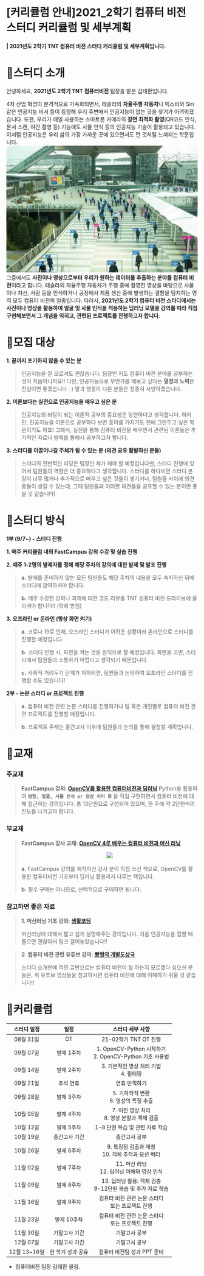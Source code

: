 # [커리큘럼 안내]2021_2학기 컴퓨터 비전 스터디 커리큘럼 및 세부계획

#### |  2021년도 2학기 TNT 컴퓨터 비전 스터디 커리큘럼 및 세부계획입니다.  

# 🔔스터디 소개 

 안녕하세요, **2021년도 2학기 TNT 컴퓨터비전** 팀장을 맡은 김태환입니다.

 4차 산업 혁명이 본격적으로 가속화되면서, 테슬라의 **자율주행 자동차**나 빅스비와 Siri 같은 인공지능 비서 등이 등장해 우리 주변에서 인공지능이 없는 곳을 찾기가 어려워졌습니다. 또한, 우리가 매일 사용하는 스마트폰 카메라의 **장면 최적화 촬영**(QR코드 인식, 문서 스캔, 야간 촬영 등) 기능에도 사물 인식 등의 인공지능 기술이 활용되고 있습니다. 이처럼 인공지능은 우리 삶의 가장 가까운 곳에 있으면서도 먼 것처럼 느껴지는 학문입니다.
![image](https://github.com/skku-taehwan/taehwan16/blob/main/humanrecognition.jpg?raw=true)
 그중에서도 **사진이나 영상으로부터 우리가 원하는 데이터를 추출하는 분야를 컴퓨터 비전**이라고 합니다. 테슬라의 자율주행 자동차가 주행 중에 촬영한 영상을 바탕으로 사물이나 차선, 사람 등을 인식하거나 공장에서 제품 생산 중에 발생하는 결함을 탐지하는 영역 모두 컴퓨터 비전의 일종입니다. 따라서, **2021년도 2학기 컴퓨터 비전 스터디에서는 사진이나 영상을 활용하여 얼굴 및 사물 인식을 적용하는 딥러닝 모델을 강의를 따라 직접 구현해보면서 그 개념을 익히고, 관련된 프로젝트를 진행하고자 합니다.** 

 

# 🔔모집 대상

**1. 끝까지 포기하지 않을 수 있는 분**
>인공지능을 잘 모르셔도 괜찮습니다. 팀장인 저도 컴퓨터 비전 분야를 공부하는 것이 처음이니까요!! 다만, 인공지능으로 무언가를 해보고 싶다는 **열정과 노력**은 진심이면 좋겠습니다 : ) 말과 행동이 다른 분들은 정중히 사양하겠습니다.

**2. 이론보다는 실전으로 인공지능을 배우고 싶은 분**
> 인공지능의 바탕이 되는 이론적 공부의 중요성은 당연하다고 생각합니다. 하지만, 인공지능을 이론으로 공부하다 보면 흥미를 가지기도 전에 그만두고 싶은 학문이기도 하죠! 그래서, 실전을 통해 컴퓨터 비전을 배우면서 관련된 이론들은 추가적인 자료나 발제를 통해서 공부하고자 합니다.

 **3. 스터디를 이끌어나갈 주체가 될 수 있는 분 (의견 공유 활발하신 분들)**
> 스터디의 전반적인 리딩은 팀장인 제가 해야 할 예정입니다만, 스터디 진행에 있어서 팀원들의 역할은 더 중요하다고 생각합니다. 스터디를 하다보면 스터디 분량이 너무 많거나 추가적으로 배우고 싶은 것들이 생기거나, 팀원들 사이에 의견 충돌이 생길 수 있는데, 그때 팀원들과 이러한 의견들을 공유할 수 있는 분이면 좋을 것 같습니다! 

# 🔔스터디 방식

**1부 (9/7~) - 스터디 진행**

 **1. 매주 커리큘럼 내의 FastCampus 강의 수강 및 실습 진행**

 **2. 매주 1-2명의 발제자를 정해 해당 주차의 강의에 대한 발제 및 발표 진행**

 > **a.** 발제를 준비하지 않는 모든 팀원들도 해당 주차의 내용을 모두 숙지하신 뒤에 스터디에 참여하셔야 합니다.
 > 
 > **b.** 매주 수강한 강의나 과제에 대한 코드 리뷰를 TNT 컴퓨터 비전 드라이브에 올리셔야 합니다!! (학회 방침)  

 **3. 오프라인 or 온라인 (항상 화면 켜기)**

>**a.** 코로나 19로 인해, 오프라인 스터디가 어려운 상황이라 온라인으로 스터디를 진행할 예정입니다.
>
> **b.** 스터디 진행 시, 화면을 켜는 것을 원칙으로 할 예정입니다. 화면을 끄면, 스터디에서 팀원들과 소통하기 어렵다고 생각되기 때문입니다.
> 
> **c.** 사회적 거리두기 단계가 저하되면, 팀원들과 논의하여 오프라인 스터디를 진행할 수도 있습니다!

**2부 - 논문 스터디 or 프로젝트 진행**

> **a.** 컴퓨터 비전 관련 논문 스터디를 진행하거나 팀 혹은 개인별로 컴퓨터 비전 관련 프로젝트를 진행할 예정입니다.
> 
> **b.** 프로젝트 주제는 중간고사 이후에 팀원들과 논의를 통해 결정할 계획입니다.

# 🔔교재

### 주교재 ###

> **FastCampus 강의: [OpenCV를 활용한 컴퓨터비전과 딥러닝](https://fastcampus.co.kr/dev_online_cvodl)**
> Python을 활용하여 **`명함, 얼굴, 사물 인식 or 영상 처리 등`** 을 직접 구현하면서 컴퓨터 비전에 대해 접근하는 강의입니다.
>   총 13단원으로 구성되어 있으며, 한 주에 약 2단원씩의 진도를 나가고자 합니다.

### 부교재 ###

>**FastCampus 강사 교재: [OpenCV 4로 배우는 컴퓨터 비전과 머신 러닝](http://www.kyobobook.co.kr/product/detailViewKor.laf?mallGb=KOR&ejkGb=KOR&barcode=9791160507652)**
> <p align = "center"> <img src = "http://image.kyobobook.co.kr/images/book/xlarge/652/x9791160507652.jpg" width = 300></p>
> 
>  **a.** FastCampus 강의를 제작하신 강사 분이 직접 쓰신 책으로, OpenCV를 활용한 컴퓨터비전 기초부터 딥러닝 활용까지 다루는 책입니다.
>  
>  __b.__ 필수 구매는 아니므로, 선택적으로 구매하면 됩니다. 

### 참고하면 좋은 자료 ###
> **1. 머신러닝 기초 강의: [생활코딩](https://www.youtube.com/playlist?list=PLuHgQVnccGMDy5oF7G5WYxLF3NCYhB9H9)**
>
> 머신러닝에 대해서 짧고 쉽게 설명해주는 강의입니다. 처음 인공지능을 접할 때 들으면 괜찮아서 링크 걸어놓았습니다!!

> **2. 컴퓨터 비전 관련 유튜브 강의: [빵형의 개발도상국](https://www.youtube.com/playlist?list=PL-xmlFOn6TUKlxlh3PIuAzHkJakFlcDvY)**
>
> 스터디 소개란에 적힌 글만으로는 컴퓨터 비전이 뭘 하는지 모르겠다 싶으신 분들은, 위 유튜브 영상들을 참고하시면 컴퓨터 비전에 대해 이해하기 쉬울 것 같습니다!!
> 

# 🔔커리큘럼
| 스터디 일정| 일정|스터디 세부 사항|
|:---:|:---:|:---:|
|08월 31일|OT|<center>21-02학기 TNT OT 진행|
|09월 07일|발제 1주차|1. OpenCV-Python 시작하기 <br>2. OpenCV-Python 기초 사용법|
|09월 14일|발제 2주차|3. 기본적인 영상 처리 기법 <br>4. 필터링 |
|09월 21일|추석 연휴|<center>연휴 만끽하기|
|09월 28일|발제 3주차|5. 기하학적 변환 <br> 6. 영상의 특징 추출 |
|10월 05일|발제 4주차|7. 이진 영상 처리<br> 8. 영상 분할과 객체 검출 |
|10월 12일|발제 5주차|1-8 단원 복습 및 관련 자료 학습 |
|10월 19일|중간고사 기간|<center>중간고사 공부 |
|10월 26일|발제 6주차|9. 특징점 검출과 매칭 <br> 10. 객체 추적과 모션 벡터 |
|11월 02일|발제 7주차|11. 머신 러닝 <br> 12. 딥러닝 이해와 영상 인식 |
|11월 09일|발제 8주차|13. 딥러닝 활용: 객체 검충<br> 9-12단원 복습 및 추가 자료 학습|
|11월 16일|발제 9주차|<center> 컴퓨터 비전 관련 논문 스터디 <br> 또는 프로젝트 진행 |
|11월 23일|발제 10주차|<center>컴퓨터 비전 관련 논문 스터디 <br> 또는 프로젝트 진행 |
|11월 30일|기말고사 기간|<center>기말고사 공부 |
|12월 07일|기말고사 기간|<center>기말고사 공부 |
|12월 13~16일|한 학기 성과 공유|<center>컴퓨터 비전팀 성과 PPT 준비|

- 컴퓨터비전 팀장 김태환 올림.
